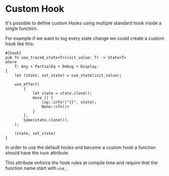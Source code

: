 # Custom Hook

It's possible to define custom Hooks using multiple standard hook inside a single function.

For example if we want to log every state change we could create a custom hook like this:

```rust,noplayground
#[hook]
pub fn use_traced_state<T>(init_value: T) -> State<T>
where
    T: Any + PartialEq + Debug + Display,
{
    let (state, set_state) = use_state(init_value);

    use_effect(
        {
            let state = state.clone();
            move || {
                log::info!("{}", state);
                None::<fn()>
            }
        },
        Some(state.clone()),
    );

    (state, set_state)
}
```

In order to use the default hooks and become a custom hook a function should have the `hook` attribute.

This attribute enforce the hook rules at compile time and require that the function name start with `use_`.